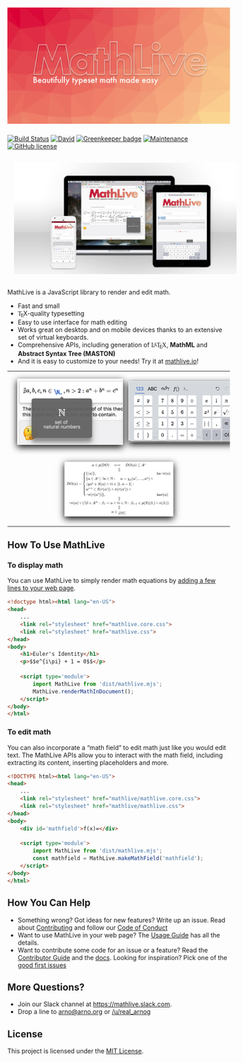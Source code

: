 <h1 align="center">
    <a href="https://mathlive.io">
        <img src="assets/logo-1024.jpg?raw=true">
    </a>
</h1>


[![Build Status](https://travis-ci.org/arnog/mathlive.svg?branch=master)](https://travis-ci.org/arnog/mathlive)
[![David](https://img.shields.io/david/dev/arnog/mathlive.svg)]()
[![Greenkeeper badge](https://badges.greenkeeper.io/arnog/mathlive.svg)](https://greenkeeper.io/)
[![Maintenance](https://img.shields.io/maintenance/yes/2018.svg)]()
[![GitHub license](https://img.shields.io/badge/license-MIT-brightgreen.svg)](https://raw.githubusercontent.com/arnog/mathlive/master/LICENSE.txt)


<img alt="Screenshot" 
style='margin:15px;' 
src="assets/screenshots/screenshot.jpg">


MathLive is a JavaScript library to render and edit math.
* Fast and small
* <span style="font-family: Times, 'Times New Roman', serif">T<sub style="vertical-align:-0.5ex;margin-left: -0.1667em;margin-right: -0.125em;">E</sub></span>X-quality typesetting
* Easy to use interface for math editing
* Works great on desktop and on mobile devices thanks to an extensive set of virtual keyboards. 
* Comprehensive APIs, including generation of <span style="font-family: Times, 'Times New Roman', serif">L<sup style="letter-spacing: 1px;font-size: 0.85em;vertical-align: 0.15em;margin-left: -0.36em;margin-right: -0.15em">A</sup>T<sub style="vertical-align:-0.5ex;margin-left: -0.1667em;margin-right: -0.125em;">E</sub>X</span>, **MathML** and **Abstract Syntax Tree (MASTON)**
* And it is easy to customize to your needs! Try it at [mathlive.io](https://mathlive.io)!

<table align="center" >
    <tr>
        <td width='50%' align='center' style="border:none;">
            <img alt="The popover panel" 
            style='margin:15px; box-shadow: 0px 5px 15px #000; border: 1px solid #eee' 
            src="assets/screenshots/popover.png">
        </td>
        <td width='50%' align='center' style="border:none;">
            <img alt="A Virtual Keyboard" 
            style='margin:15px; box-shadow: 0px 5px 15px #000; border: 1px solid #eee' 
            src="assets/screenshots/virtualKeyboard.png">
        </td>
    </tr>
    <tr style="background-color: initial; border: none;">
        <td colspan="2" align="center" style="border:none;">
            <img width="50%" alt="The Loop Equation" 
            style='margin:15px; box-shadow: 0px 5px 15px #000; border: 1px solid #eee' 
            src="assets/screenshots/loop-eqn.png">
        </td>
    </tr>
</table>


## How To Use MathLive


### To display math
You can use MathLive to simply render math equations by 
[adding a few lines to your web page](tutorials/USAGE_GUIDE.md). 

```html
<!doctype html><html lang="en-US">
<head>
    ...
    <link rel="stylesheet" href="mathlive.core.css">
    <link rel="stylesheet" href="mathlive.css">
</head>
<body>
    <h1>Euler's Identity</h1>
    <p>$$e^{i\pi} + 1 = 0$$</p> 

    <script type='module'> 
        import MathLive from 'dist/mathlive.mjs';
        MathLive.renderMathInDocument();
    </script>
</body>
</html>
```


### To edit math
You can also incorporate a “math field” to edit math just like you would edit 
text. The MathLive APIs allow you to interact with the math field,
including extracting its content, inserting placeholders and more.

```html
<!DOCTYPE html><html lang="en-US">
<head>
    ...
    <link rel="stylesheet" href="mathlive/mathlive.core.css">
    <link rel="stylesheet" href="mathlive/mathlive.css">
</head>
<body>
    <div id='mathfield'>f(x)=</div>

    <script type='module'> 
        import MathLive from 'dist/mathlive.mjs';
        const mathfield = MathLive.makeMathField('mathfield');
    </script>
</body>
</html>
```

## How You Can Help

* Something wrong? Got ideas for new features? Write up an issue. Read about
[Contributing](CONTRIBUTING.md) and follow our [Code of Conduct](CODE_OF_CONDUCT.md)
* Want to use MathLive in your web page? The [Usage Guide](tutorials/USAGE_GUIDE.md) 
has all the details.
* Want to contribute some code for an issue or a feature? Read the 
[Contributor Guide](tutorials/CONTRIBUTOR_GUIDE.md) and the 
[docs](http://docs.mathlive.io). Looking for inspiration? Pick one of
the [good first issues](https://github.com/arnog/mathlive/labels/good%20first%20issue)

## More Questions?

* Join our Slack channel at https://mathlive.slack.com. 
* Drop a line to arno@arno.org or [/u/real_arnog](https://www.reddit.com/user/real_arnog)

## License

This project is licensed under the [MIT License](LICENSE.txt).
